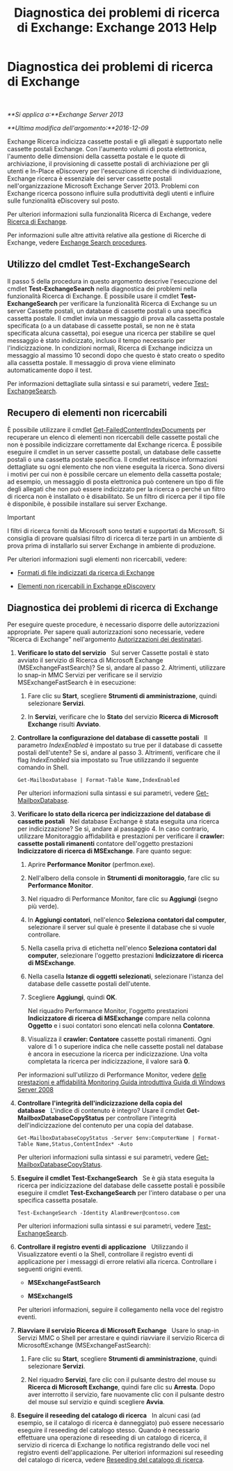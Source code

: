﻿---
title: 'Diagnostica dei problemi di ricerca di Exchange: Exchange 2013 Help'
TOCTitle: Diagnostica dei problemi di ricerca di Exchange
ms:assetid: 8cfa26f4-ccf0-42dd-8570-67018188b4e8
ms:mtpsurl: https://technet.microsoft.com/it-it/library/Bb123701(v=EXCHG.150)
ms:contentKeyID: 52063124
ms.date: 05/22/2018
mtps_version: v=EXCHG.150
ms.translationtype: MT
---

# Diagnostica dei problemi di ricerca di Exchange

 

_**Si applica a:**Exchange Server 2013_

_**Ultima modifica dell'argomento:**2016-12-09_

Exchange Ricerca indicizza cassette postali e gli allegati è supportato nelle cassette postali Exchange. Con l'aumento volumi di posta elettronica, l'aumento delle dimensioni della cassetta postale e le quote di archiviazione, il provisioning di cassette postali di archiviazione per gli utenti e In-Place eDiscovery per l'esecuzione di ricerche di individuazione, Exchange ricerca è essenziale dei server cassette postali nell'organizzazione Microsoft Exchange Server 2013. Problemi con Exchange ricerca possono influire sulla produttività degli utenti e influire sulle funzionalità eDiscovery sul posto.

Per ulteriori informazioni sulla funzionalità Ricerca di Exchange, vedere [Ricerca di Exchange](exchange-search-exchange-2013-help.md).

Per informazioni sulle altre attività relative alla gestione di Ricerche di Exchange, vedere [Exchange Search procedures](exchange-search-procedures-exchange-2013-help.md).

## Utilizzo del cmdlet Test-ExchangeSearch

Il passo 5 della procedura in questo argomento descrive l'esecuzione del cmdlet **Test-ExchangeSearch** nella diagnostica dei problemi nella funzionalità Ricerca di Exchange. È possibile usare il cmdlet **Test-ExchangeSearch** per verificare la funzionalità Ricerca di Exchange su un server Cassette postali, un database di cassette postali o una specifica cassetta postale. Il cmdlet invia un messaggio di prova alla cassetta postale specificata (o a un database di cassette postali, se non ne è stata specificata alcuna cassetta), poi esegue una ricerca per stabilire se quel messaggio è stato indicizzato, incluso il tempo necessario per l'indicizzazione. In condizioni normali, Ricerca di Exchange indicizza un messaggio al massimo 10 secondi dopo che questo è stato creato o spedito alla cassetta postale. Il messaggio di prova viene eliminato automaticamente dopo il test.

Per informazioni dettagliate sulla sintassi e sui parametri, vedere [Test-ExchangeSearch](https://technet.microsoft.com/it-it/library/bb124733\(v=exchg.150\)).

## Recupero di elementi non ricercabili

È possibile utilizzare il cmdlet [Get-FailedContentIndexDocuments](https://technet.microsoft.com/it-it/library/dd351154\(v=exchg.150\)) per recuperare un elenco di elementi non ricercabili delle cassette postali che non è possibile indicizzare correttamente dal Exchange ricerca. È possibile eseguire il cmdlet in un server cassette postali, un database delle cassette postali o una cassetta postale specifica. Il cmdlet restituisce informazioni dettagliate su ogni elemento che non viene eseguita la ricerca. Sono diversi i motivi per cui non è possibile cercare un elemento della cassetta postale; ad esempio, un messaggio di posta elettronica può contenere un tipo di file degli allegati che non può essere indicizzato per la ricerca o perché un filtro di ricerca non è installato o è disabilitato. Se un filtro di ricerca per il tipo file è disponibile, è possibile installare sui server Exchange.


> [!IMPORTANT]
> I filtri di ricerca forniti da Microsoft sono testati e supportati da Microsoft. Si consiglia di provare qualsiasi filtro di ricerca di terze parti in un ambiente di prova prima di installarlo sui server Exchange in ambiente di produzione.



Per ulteriori informazioni sugli elementi non ricercabili, vedere:

  - [Formati di file indicizzati da ricerca di Exchange](file-formats-indexed-by-exchange-search-exchange-2013-help.md)

  - [Elementi non ricercabili in Exchange eDiscovery](unsearchable-items-in-exchange-ediscovery-exchange-2013-help.md)

## Diagnostica dei problemi di ricerca di Exchange

Per eseguire queste procedure, è necessario disporre delle autorizzazioni appropriate. Per sapere quali autorizzazioni sono necessarie, vedere "Ricerca di Exchange" nell'argomento [Autorizzazioni dei destinatari](recipients-permissions-exchange-2013-help.md).

1.  **Verificare lo stato del servizio**   Sul server Cassette postali è stato avviato il servizio di Ricerca di Microsoft Exchange (MSExchangeFastSearch)? Se sì, andare al passo 2. Altrimenti, utilizzare lo snap-in MMC Servizi per verificare se il servizio MSExchangeFastSearch è in esecuzione:
    
    1.  Fare clic su **Start**, scegliere **Strumenti di amministrazione**, quindi selezionare **Servizi**.
    
    2.  In **Servizi**, verificare che lo **Stato** del servizio **Ricerca di Microsoft Exchange** risulti **Avviato**.

2.  **Controllare la configurazione del database di cassette postali**   Il parametro *IndexEnabled* è impostato su true per il database di cassette postali dell'utente? Se sì, andare al passo 3. Altrimenti, verificare che il flag *IndexEnabled* sia impostato su True utilizzando il seguente comando in Shell.
    
        Get-MailboxDatabase | Format-Table Name,IndexEnabled
    
    Per ulteriori informazioni sulla sintassi e sui parametri, vedere [Get-MailboxDatabase](https://technet.microsoft.com/it-it/library/bb124924\(v=exchg.150\)).

3.  **Verificare lo stato della ricerca per indicizzazione del database di cassette postali**   Nel database Exchange è stata eseguita una ricerca per indicizzazione? Se sì, andare al passaggio 4. In caso contrario, utilizzare Monitoraggio affidabilità e prestazioni per verificare il **crawler: cassette postali rimanenti** contatore dell'oggetto prestazioni **Indicizzatore di ricerca di MSExchange**. Fare quanto segue:
    
    1.  Aprire **Performance Monitor** (perfmon.exe).
    
    2.  Nell'albero della console in **Strumenti di monitoraggio**, fare clic su **Performance Monitor**.
    
    3.  Nel riquadro di Performance Monitor, fare clic su **Aggiungi** (segno più verde).
    
    4.  In **Aggiungi contatori**, nell'elenco **Seleziona contatori dal computer**, selezionare il server sul quale è presente il database che si vuole controllare.
    
    5.  Nella casella priva di etichetta nell'elenco **Seleziona contatori dal computer**, selezionare l'oggetto prestazioni **Indicizzatore di ricerca di MSExchange**.
    
    6.  Nella casella **Istanze di oggetti selezionati**, selezionare l'istanza del database delle cassette postali dell'utente.
    
    7.  Scegliere **Aggiungi**, quindi **OK**.
        
        Nel riquadro Performance Monitor, l'oggetto prestazioni **Indicizzatore di ricerca di MSExchange** compare nella colonna **Oggetto** e i suoi contatori sono elencati nella colonna **Contatore**.
    
    8.  Visualizza il **crawler: Contatore** cassette postali rimanenti. Ogni valore di 1 o superiore indica che nelle cassette postali nel database è ancora in esecuzione la ricerca per indicizzazione. Una volta completata la ricerca per indicizzazione, il valore sarà **0**.
    
    Per informazioni sull'utilizzo di Performance Monitor, vedere [delle prestazioni e affidabilità Monitoring Guida introduttiva Guida di Windows Server 2008](https://go.microsoft.com/fwlink/p/?linkid=178005)

4.  **Controllare l'integrità dell'indicizzazione della copia del database**   L'indice di contenuto è integro? Usare il cmdlet **Get-MailboxDatabaseCopyStatus** per controllare l'integrità dell'indicizzazione del contenuto per una copia del database.
    
        Get-MailboxDatabaseCopyStatus -Server $env:ComputerName | Format-Table Name,Status,ContentIndex* -Auto
    
    Per ulteriori informazioni sulla sintassi e sui parametri, vedere [Get-MailboxDatabaseCopyStatus](https://technet.microsoft.com/it-it/library/dd298044\(v=exchg.150\)).

5.  **Eseguire il cmdlet Test-ExchangeSearch**   Se è già stata eseguita la ricerca per indicizzazione del database delle cassette postali è possibile eseguire il cmdlet **Test-ExchangeSearch** per l'intero database o per una specifica cassetta posatale.
    
        Test-ExchangeSearch -Identity AlanBrewer@contoso.com
    
    Per ulteriori informazioni sulla sintassi e sui parametri, vedere [Test-ExchangeSearch](https://technet.microsoft.com/it-it/library/bb124733\(v=exchg.150\)).

6.  **Controllare il registro eventi di applicazione**   Utilizzando il Visualizzatore eventi o la Shell, controllare il registro eventi di applicazione per i messaggi di errore relativi alla ricerca. Controllare i seguenti origini eventi.
    
      - **MSExchangeFastSearch**
    
      - **MSExchangeIS**
    
    Per ulteriori informazioni, seguire il collegamento nella voce del registro eventi.

7.  **Riavviare il servizio Ricerca di Microsoft Exchange**   Usare lo snap-in Servizi MMC o Shell per arrestare e quindi riavviare il servizio Ricerca di MicrosoftExchange (MSExchangeFastSearch):
    
    1.  Fare clic su **Start**, scegliere **Strumenti di amministrazione**, quindi selezionare **Servizi**.
    
    2.  Nel riquadro **Servizi**, fare clic con il pulsante destro del mouse su **Ricerca di Microsoft Exchange**, quindi fare clic su **Arresta**. Dopo aver interrotto il servizio, fare nuovamente clic con il pulsante destro del mouse sul servizio e quindi scegliere **Avvia**.

8.  **Eseguire il reseeding del catalogo di ricerca**   In alcuni casi (ad esempio, se il catalogo di ricerca è danneggiato) può essere necessario eseguire il reseeding del catalogo stesso. Quando è necessario effettuare una operazione di reseeding di un catalogo di ricerca, il servizio di ricerca di Exchange lo notifica registrando delle voci nel registro eventi dell'applicazione. Per ulteriori informazioni sul reseeding del catalogo di ricerca, vedere [Reseeding del catalogo di ricerca](reseed-the-search-catalog-exchange-2013-help.md).

